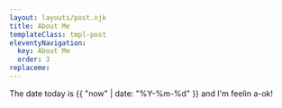 ```yaml
---
layout: layouts/post.njk
title: About Me
templateClass: tmpl-post
eleventyNavigation:
  key: About Me
  order: 3
replaceme:
---
```


The date today is {{ "now" | date: "%Y-%m-%d" }} and I'm feelin a-ok!
